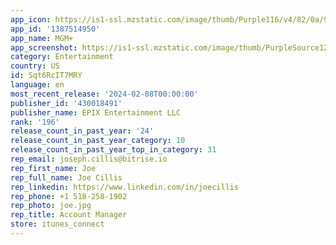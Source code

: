 ```yaml
---
app_icon: https://is1-ssl.mzstatic.com/image/thumb/Purple116/v4/82/0a/91/820a91b8-5226-5651-540c-2fd68e956a68/AppIcon-EPIX-NOW-0-0-1x_U007emarketing-0-7-0-85-220.png/1024x1024bb.png
app_id: '1387514950'
app_name: MGM+
app_screenshot: https://is1-ssl.mzstatic.com/image/thumb/PurpleSource126/v4/34/0e/68/340e68fc-98cf-f532-7bc4-df7fb1b199b3/36908b39-eb52-4bdd-9fb8-a3e6b1429f7a_iOS_iPhoneX_1_Watch.jpg/1242x2688bb.png
category: Entertainment
country: US
id: Sqt6RcIT7MRY
language: en
most_recent_release: '2024-02-08T00:00:00'
publisher_id: '430018491'
publisher_name: EPIX Entertainment LLC
rank: '196'
release_count_in_past_year: '24'
release_count_in_past_year_category: 10
release_count_in_past_year_top_in_category: 31
rep_email: joseph.cillis@bitrise.io
rep_first_name: Joe
rep_full_name: Joe Cillis
rep_linkedin: https://www.linkedin.com/in/joecillis
rep_phone: +1 518-258-1902
rep_photo: joe.jpg
rep_title: Account Manager
store: itunes_connect
---
```

